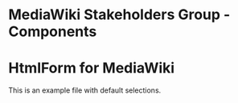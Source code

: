 # MediaWiki Stakeholders Group - Components
# HtmlForm for MediaWiki

This is an example file with default selections.

